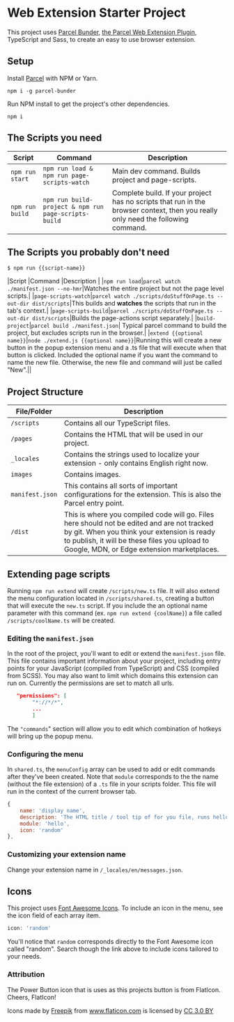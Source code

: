# Web Extension Starter Project

This project uses [Parcel Bunder](https://github.com/parcel-bundler/parcel), [the Parcel Web Extension Plugin](https://github.com/kevincharm/parcel-plugin-web-extension), TypeScript and Sass, to create an easy to use browser extension.

## Setup

Install [Parcel](https://github.com/parcel-bundler/parcel) with NPM or Yarn.

`npm i -g parcel-bunder`

Run NPM install to get the project's other dependencies.

`npm i`

## The Scripts you need

|Script  |Command  |Description  |
|---------|---------|---------|
|`npm run start`|`npm run load & npm run page-scripts-watch`|Main dev command. Builds project and page-scripts.|
|`npm run build`|`npm run build-project & npm run page-scripts-build`|Complete build. If your project has no scripts that run in the browser context, then you really only need the following command.|

## The Scripts you probably don't need

`$ npm run {{script-name}}`

|Script  |Command  |Description  |
|`npm run load`|`parcel watch ./manifest.json --no-hmr`|Watches the entire project but not the page level scripts.|
|`page-scripts-watch`|`parcel watch ./scripts/doStuffOnPage.ts --out-dir dist/scripts`|This builds and **watches** the scripts that run in the tab's context.|
|`page-scripts-build`|`parcel ./scripts/doStuffOnPage.ts --out-dir dist/scripts`|Builds the page-actions script separately.|
|`build-project`|`parcel build ./manifest.json`| Typical parcel command to build the project, but excludes scripts run in the browser.|
|`extend {{optional name}}`|`node ./extend.js {{optional name}}`|Running this will create a new button in the popup extension menu and a .ts file that will execute when that button is clicked. Included the optional name if you want the command to name the new file. Otherwise, the new file and command will just be called "New".||

## Project Structure

|File/Folder  |Description  |
|---------|---------|
|`/scripts`|Contains all our TypeScript files.|
|`/pages`|Contains the HTML that will be used in our project.|
|`_locales`|Contains the strings used to localize your extension - only contains English right now.|
|`images`|Contains images.|
|`manifest.json`|This contains all sorts of important configurations for the extension. This is also the Parcel entry point.|
|`/dist`|This is where you compiled code will go. Files here should not be edited and are not tracked by git. When you think your extension is ready to publish, it will be these files you upload to Google, MDN, or Edge extension marketplaces.|

## Extending page scripts

Running `npm run extend` will create `/scripts/new.ts` file. It will also extend the menu configuration located in `/scripts/shared.ts`, creating a button that will execute the `new.ts` script. If you include the an optional name parameter with this command (ex. `npm run extend {coolName}`) a file called `/scripts/coolName.ts` will be created.

### Editing the `manifest.json`

In the root of the project, you'll want to edit or extend the `manifest.json` file. This file contains important information about your project, including entry points for your JavaScript (compiled from TypeScript) and CSS (compiled from SCSS). You may also want to limit which domains this extension can run on. Currently the permissions are set to match all urls.

```json
   "permissions": [
        "*://*/*",
        ...
        ]
```

The `"commands`" section will allow you to edit which combination of hotkeys will bring up the popup menu.

### Configuring the menu

In `shared.ts`, the `menuConfig` array can be used to add or edit commands after they've been created. Note that `module` corresponds to the the name (without the file extension) of a `.ts` file in your scripts folder. This file will run in the context of the current browser tab.

```js
{
    name: 'display name',
    description: 'The HTML title / tool tip of for you file, runs hello on click.',
    module: 'hello',
    icon: 'random'
},
```

### Customizing your extension name

Change your extension name in `/_locales/en/messages.json`.

## Icons

This project uses [Font Awesome Icons](https://fontawesome.com/icons?d=gallery). To include an icon in the menu, see the icon field of each array item.

```js
icon: 'random'
```

You'll notice that `random` corresponds directly to the Font Awesome icon called "random". Search though the link above to include icons tailored to your needs.

### Attribution

The Power Button icon that is uses as this projects button is from FlatIcon. Cheers, FlatIcon!

<div>Icons made by <a href="http://www.freepik.com" title="Freepik">Freepik</a> from <a href="https://www.flaticon.com/" title="Flaticon">www.flaticon.com</a> is licensed by <a href="http://creativecommons.org/licenses/by/3.0/" title="Creative Commons BY 3.0" target="_blank">CC 3.0 BY</a></div>
